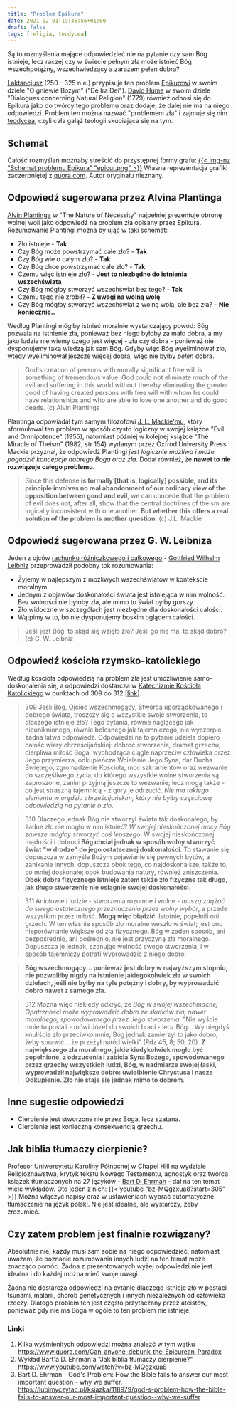 ```yaml
---
title: "Problem Epikura"
date: 2021-02-01T19:45:56+01:00
draft: false
tags: [religia, teodycea]
---
```


Są to rozmyślenia mające odpowiedzieć nie na pytanie czy sam Bóg istnieje, lecz raczej czy w świecie pełnym zła może istnieć Bóg wszechpotężny, wszechwiedzący a zarazem pełen dobra?<!--more-->

[Laktancjusz](https://pl.wikipedia.org/wiki/Laktancjusz) (250 - 325 n.e.) przypisuje ten problem [Epikurowi](https://pl.wikipedia.org/wiki/Epikur) w swoim dziele "O gniewie Bożym" ("De Ira Dei").
[David Hume](https://en.wikipedia.org/wiki/David_Hume) w swoim dziele "Dialogues concerning Natural Religion" (1779) również odnosi się do Epikura jako do twórcy tego problemu oraz dodaje, że dalej nie ma na niego odpowiedzi.
Problem ten można nazwać "problemem zła" i zajmuje się nim [teodycea](https://pl.wikipedia.org/wiki/Teodycea), czyli cała gałąź teologii skupiająca się na tym.

## Schemat
Całość rozmyślań możnaby streścić do przystępnej formy grafu:
[{{< img-nz "Schemat problemu Epikura" "epicur.png" >}}](/epicur.svg)
Własna reprezentacja grafiki zaczerpniętej z [quora.com](https://qph.fs.quoracdn.net/main-qimg-cc3194ae1501f72039008424d48870d2). Autor oryginału nieznany.

## Odpowiedź sugerowana przez Alvina Plantinga
[Alvin Plantinga](https://pl.wikipedia.org/wiki/Alvin_Plantinga) w "The Nature of Necessity" najpełniej prezentuje obronę wolnej woli jako odpowiedź na problem zła opisany przez Epikura.
Rozumowanie Plantingi można by ująć w taki schemat:
- Zło istnieje - **Tak**
- Czy Bóg może powstrzymać całe zło? - **Tak**
- Czy Bóg wie o całym złu? - **Tak**
- Czy Bóg chce powstrzymać całe zło? - **Tak**
- Czemu więc istnieje zło? - **Jest to niezbędne do istnienia wszechświata**
- Czy Bóg mógłby stworzyć wszechświat bez tego? - **Tak**
- Czemu tego nie zrobił? - **Z uwagi na wolną wolę**
- Czy Bóg mógłby stworzyć wszechświat z wolną wolą, ale bez zła? - **Nie koniecznie..**

Według Plantingi mógłby istnieć moralnie wystarczający powód: Bóg pozwala na istnienie zła, ponieważ bez niego byłoby za mało dobra, a my jako ludzie nie wiemy czego jest więcej - zła czy dobra - ponieważ nie dysponujemy taką wiedzą jak sam Bóg. Gdyby więc Bóg wyeliminował zło, wtedy wyeliminował jeszcze więcej dobra, więc nie byłby *pełen* dobra.

> God's creation of persons with morally significant free will is something of tremendous value. God could not eliminate much of the evil and suffering in this world without thereby eliminating the greater good of having created persons with free will with whom he could have relationships and who are able to love one another and do good deeds. (c) Alvin Plantinga

Plantinga odpowiadał tym samym filozofowi [J. L. Mackie'mu](https://en.wikipedia.org/wiki/J._L._Mackie), który sformułował ten problem w sposób czysto logiczny w swojej książce "Evil and Omnipotence" (1955), natomiast później w kolejnej książce "The Miracle of Theism" (1982, str 154) wydanym przez Oxfrod University Press Mackie przyznał, że odpowiedź Plantingi *jest logicznie możliwa i może pogodzić koncepcje dobrego Boga oraz zła*. Dodał również, że **nawet to nie rozwiązuje całego problemu**.

> Since this defense **is formally [that is, logically] possible, and its principle involves no real abandonment of our ordinary view of the opposition between good and evil**, we can concede that the problem of evil does not, after all, show that the central doctrines of theism are logically inconsistent with one another. **But whether this offers a real solution of the problem is another question**. (c) J.L. Mackie

## Odpowiedź sugerowana przez G. W. Leibniza
Jeden z ojców [rachunku różniczkowego i całkowego](https://pl.wikipedia.org/wiki/Rachunek_r%C3%B3%C5%BCniczkowy_i_ca%C5%82kowy) - [Gottfried Wilhelm Leibniz](https://pl.wikipedia.org/wiki/Gottfried_Wilhelm_Leibniz) przeprowadził podobny tok rozumowania:
- Żyjemy w najlepszym z możliwych wszechświatów w kontekście moralnym
- Jednym z objawów doskonałości świata jest istniejąca w nim wolność. Bez wolności nie byłoby zła, ale mimo to świat byłby gorszy.
- Zło widoczne w szczegółach jest niezbędne dla doskonałości całości.
- Wątpimy w to, bo nie dysponujemy boskim oglądem całości.

> Jeśli jest Bóg, to skąd się wzięło zło? Jeśli go nie ma, to skąd dobro?
(c) G. W. Leibniz

## Odpowiedź kościoła rzymsko-katolickiego
Według kościoła odpowiedzią na problem zła jest umożliwienie samo-doskonalenia się, a odpowiedzi dostarcza w [Katechizmie Kościoła Katolickiego](https://pl.wikipedia.org/wiki/Katechizm_Ko%C5%9Bcio%C5%82a_Katolickiego) w punktach od 309 do 312 [[link](http://www.katechizm.opoka.org.pl/rkkkI-2-1.htm)].

> 309 Jeśli Bóg, Ojciec wszechmogący, Stwórca uporządkowanego i dobrego świata, troszczy się o wszystkie swoje stworzenia, to dlaczego istnieje zło? Tego pytania, równie naglącego jak nieuniknionego, równie bolesnego jak tajemniczego, nie wyczerpie żadna łatwa odpowiedź. Odpowiedzi na to pytanie udziela dopiero całość wiary chrześcijańskiej: dobroć stworzenia, dramat grzechu, cierpliwa miłość Boga, wychodząca ciągle naprzeciw człowieka przez Jego przymierza, odkupieńcze Wcielenie Jego Syna, dar Ducha Świętego, zgromadzenie Kościoła, moc sakramentów oraz wezwanie do szczęśliwego życia, do którego wszystkie wolne stworzenia są zaproszone, zanim przyjmą jeszcze to wezwanie; lecz mogą także - co jest straszną tajemnicą - z góry je odrzucić. *Nie ma takiego elementu w orędziu chrześcijańskim, który nie byłby częściową odpowiedzią na pytanie o zło*.

> 310 Dlaczego jednak Bóg nie stworzył świata tak doskonałego, by żadne zło nie mogło w nim istnieć? *W swojej nieskończonej mocy Bóg zawsze mógłby stworzyć coś lepszego*. W swojej nieskończonej mądrości i dobroci **Bóg chciał jednak w sposób wolny stworzyć świat "w drodze" do jego ostatecznej doskonałości**. To stawanie się dopuszcza w zamyśle Bożym pojawianie się pewnych bytów, a zanikanie innych; dopuszcza obok tego, co najdoskonalsze, także to, co mniej doskonałe; obok budowania natury, również zniszczenia. **Obok dobra fizycznego istnieje zatem także zło fizyczne tak długo, jak długo stworzenie nie osiągnie swojej doskonałości**.

> 311 Aniołowie i ludzie - stworzenia rozumne i wolne - *muszą zdążać do swego ostatecznego przeznaczenia przez wolny wybór*, a przede wszystkim przez miłość. **Mogą więc błądzić**. Istotnie, popełnili oni grzech. W ten właśnie sposób zło moralne weszło w świat; jest ono nieporównanie większe od zła fizycznego. Bóg w żaden sposób, ani bezpośrednio, ani pośrednio, nie jest przyczyną zła moralnego. Dopuszcza je jednak, szanując wolność swego stworzenia, i w sposób tajemniczy potrafi wyprowadzić z niego dobro:

> **Bóg wszechmogący... ponieważ jest dobry w najwyższym stopniu, nie pozwoliłby nigdy na istnienie jakiegokolwiek zła w swoich dziełach, jeśli nie byłby na tyle potężny i dobry, by wyprowadzić dobro nawet z samego zła.**

> 312 Można więc niekiedy odkryć, że *Bóg w swojej wszechmocnej Opatrzności może wyprowadzić dobro ze skutków zła, nawet moralnego, spowodowanego przez Jego stworzenia*: "Nie wyście mnie tu posłali - mówi Józef do swoich braci - lecz Bóg... Wy niegdyś knuliście zło przeciwko mnie, Bóg jednak zamierzył to jako dobro, żeby sprawić... że przeżył naród wielki" (Rdz 45, 8; 50, 20). **Z największego zła moralnego, jakie kiedykolwiek mogło być popełnione, z odrzucenia i zabicia Syna Bożego, spowodowanego przez grzechy wszystkich ludzi, Bóg, w nadmiarze swojej łaski, wyprowadził największe dobro: uwielbienie Chrystusa i nasze Odkupienie. Zło nie staje się jednak mimo to dobrem**.

## Inne sugestie odpowiedzi
- Cierpienie jest stworzone nie przez Boga, lecz szatana.
- Cierpienie jest konieczną konsekwencją grzechu.

## Jak biblia tłumaczy cierpienie?
Profesor Uniwersytetu Karoliny Północnej w Chapel Hill na wydziale Religioznawstwa, krytyk tekstu Nowego Testamentu, agnostyk oraz twórca książek tłumaczonych na 27 języków - [Bart D. Ehrman](https://pl.wikipedia.org/wiki/Bart_D._Ehrman) - dał na ten temat wiele wykładów. Oto jeden z nich:
{{< youtube "bz-MQgzxua8?start=305" >}}
Można włączyć napisy oraz w ustawieniach wybrać automatyczne tłumaczenie na język polski. Nie jest idealne, ale wystarczy, żeby zrozumieć.

## Czy zatem problem jest finalnie rozwiązany?
Absolutnie nie, każdy musi sam sobie na niego odpowiedzieć, natomiast uważam, że poznanie rozumowania innych ludzi na ten temat może znacząco pomóc. Żadna z prezentowanych wyżej odpowiedzi nie jest idealna i do każdej można mieć swoje uwagi.

Żadna nie dostarcza odpowiedzi na pytanie dlaczego istnieje zło w postaci tsunami, malarii, chorób genetycznych i innych niezależnych od człowieka rzeczy. Dlatego problem ten jest często przytaczany przez ateistów, ponieważ gdy nie ma Boga w ogóle to ten problem nie istnieje.

### Linki
1. Kilka wyśmienitych odpowiedzi można znaleźć w tym wątku https://www.quora.com/Can-anyone-debunk-the-Epicurean-Paradox
2. Wykład Bart'a D. Ehrman'a "Jak biblia tłumaczy cierpienie?" https://www.youtube.com/watch?v=bz-MQgzxua8
3. Bart D. Ehrman - God's Problem: How the Bible fails to answer our most important question - why we suffer. https://lubimyczytac.pl/ksiazka/118979/god-s-problem-how-the-bible-fails-to-answer-our-most-important-question--why-we-suffer